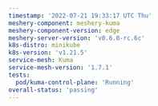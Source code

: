 ```yaml
---
timestamp: '2022-07-21 19:33:17 UTC Thu'
meshery-component: meshery-kuma
meshery-component-version: edge
meshery-server-version: 'v0.6.0-rc.6c'
k8s-distro: minikube
k8s-version: 'v1.21.5'
service-mesh: Kuma
service-mesh-version: '1.7.1'
tests:
  pod/kuma-control-plane: 'Running'
overall-status: 'passing'
---
```

